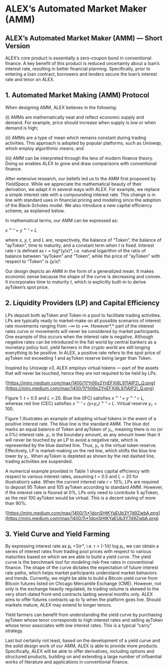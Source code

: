 # ALEX’s Automated Market Maker (AMM)

## **ALEX’s Automated Market Maker (AMM) — Short Version**

ALEX’s core product is essentially a zero-coupon bond in conventional finance. A key benefit of this product is reduced uncertainty about a loan’s interest rate, resulting in better financial planning. Specifically, prior to entering a loan contract, borrowers and lenders secure the loan’s interest rate and tenor on ALEX.

## **1. Automated Market Making (AMM) Protocol**

When designing AMM, ALEX believes in the following:

(i) AMMs are mathematically neat and reflect economic supply and demand. For example, price should increase when supply is low or when demand is high;

(ii) AMMs are a type of mean which remains constant during trading activities. This approach is adopted by popular platforms, such as _Uniswap_, which employ algorithmic means; and

(iii) AMM can be interpreted through the lens of modern finance theory. Doing so enables ALEX to grow and draw comparisons with conventional finance.

After extensive research, our beliefs led us to the AMM first proposed by _YieldSpace_. While we appreciate the mathematical beauty of their derivation, we adapt it in several ways with ALEX. For example, we replace a simple interest rate with a compounding interest rate. This change is in line with standard uses in financial pricing and modeling since the adoption of the Black-Scholes model. We also introduce a new capital efficiency scheme, as explained below.

In mathematical terms, our AMM can be expressed as:

_x ¹⁻ ᵗ + y ¹⁻ ᵗ = L_

where _x, y, t,_ and _L_ are, respectively, the balance of “Token”, the balance of “ayToken”, time to maturity, and a constant term when _t_ is fixed. Interest rate _r_ is defined as _r =_ log\*(y/x)\*, i.e. natural logarithm of the ratio of balance between “ayToken” and “Token”, while the price of “ayToken” with respect to “Token” is _(y/x)ᵗ._

Our design depicts an AMM in the form of a generalized mean. It makes economic sense because the shape of the curve is decreasing and convex. It incorporates time to maturity _t_, which is explicitly built-in to derive ayToken’s spot price. &#x20;

## **2. Liquidity Providers (LP) and Capital Efficiency**

LPs deposit both ayToken and Token in a pool to facilitate trading activities. LPs are typically ready to market-make on all possible scenarios of interest rate movements ranging from _−∞_ to _+∞._ However\*,\* part of the interest rates curve or movements will never be considered by market participants. One example of this occurs when the interest rate is negative. Although negative rates can be introduced in the fiat world by central bankers as a monetary policy tool, yield farmers in the crypto world are still longing everything to be positive. In ALEX, a positive rate refers to the spot price of ayToken not exceeding 1 and ayToken reserve being larger than Token.

Inspired by _Uniswap v3_, ALEX employs virtual tokens — part of the assets that will never be touched, hence they are not required to be held by LPs.

![https://miro.medium.com/max/1400/1\*h06s2YnEFXi6L97lAlP2\_Q.png](https://miro.medium.com/max/1400/1\*h06s2YnEFXi6L97lAlP2\_Q.png)

Figure 1: _t =_ 0.5 and _L =_ 20. Blue line (IFC) satisfies _x ¹⁻ ᵗ + y ¹⁻ ᵗ = L,_ whereas red line (CEC) satisfies _x ¹⁻ ᵗ + (y+yᵥ) ¹⁻ ᵗ = L_. Virtual reserve _yᵥ_ = 100.

Figure 1 illustrates an example of adopting virtual tokens in the event of a positive interest rate. The blue line is the standard AMM. The blue dot marks an equal balance of Token and ayToken of _yᵥ_, meaning there is no (or a 0%) interest rate. _yᵥ_ is the boundary amount, as any amount lower than it will never be touched by an LP to avoid a negative rate, which is represented by the blue dashed line. Thus, _yᵥ_ is the virtual token reserve. Effectively, LP is market-making on the red line, which shifts the blue line lower by _yᵥ_. When ayToken is depleted as shown by the red dashed line, trading activities are suspended.

A numerical example provided in Table 1 shows capital efficiency with respect to various interest rates, assuming _t =_ 0.5 and _L =_ 20 for illustration’s sake. When the current interest rate _r =_ 10%, LPs are required to deposit 95 Token and 105 ayToken according to standard AMM. However, if the interest rate is floored at 0%, LPs only need to contribute 5 ayToken, as the rest 100 ayToken would be virtual. This is a decent saving of more than 90%.

![https://miro.medium.com/max/1400/1\*1donSHtKYaEUb3Y7d9ZwbA.png](https://miro.medium.com/max/1400/1\*1donSHtKYaEUb3Y7d9ZwbA.png)

## **3. Yield Curve and Yield Farming**

By expressing interest rate as _pₜ =1/eʳᵗ_, i.e. r = (-1/_t)_ log _pₜ_, we can obtain a series of interest rates from trading pool prices with respect to various maturities based on which we are able to build a yield curve. The yield curve is the benchmark tool for modeling risk-free rates in conventional finance. The shape of the curve dictates the expectation of future interest rate paths, which helps market participants understand market behaviors and trends. Currently, we might be able to build a Bitcoin yield curve from Bitcoin futures listed on Chicago Mercantile Exchange (CME). However, not only is the exchange heavily regulated, its trading volume is skewed to the very short-dated front-end contracts lasting several months only. ALEX aims to offer futures contracts up to 1y when the platform goes live. Should markets mature, ALEX may extend to longer tenors.

Yield farmers can benefit from understanding the yield curve by purchasing ayToken whose tenor corresponds to high interest rates and selling ayToken whose tenor associates with low interest rates. This is a typical “carry” strategy.

Last but certainly not least, based on the development of a yield curve and the solid design work of our AMM, ALEX is able to provide more products. Specifically, ALEX will be able to offer derivatives, including options and structured products, building on and extending a large number of influential works of literature and applications in conventional finance.
